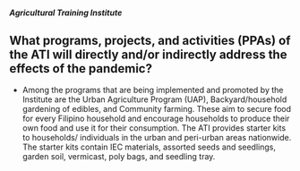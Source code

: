 ##### Agricultural Training Institute

## What programs, projects, and activities (PPAs) of the ATI will directly and/or indirectly address the effects of the pandemic?


 - Among the programs that are being implemented and promoted by the Institute are the Urban Agriculture Program (UAP), Backyard/household gardening of edibles, and Community farming. These aim to secure food for every Filipino household and encourage households to produce their own food and use it for their consumption. The ATI provides starter kits to households/ individuals in the urban and peri-urban areas nationwide. The starter kits contain IEC materials, assorted seeds and seedlings, garden soil, vermicast, poly bags, and seedling tray.
